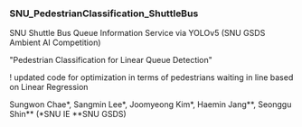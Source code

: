 ### SNU_PedestrianClassification_ShuttleBus
SNU Shuttle Bus Queue Information Service via YOLOv5 (SNU GSDS Ambient AI Competition)

"Pedestrian Classification for Linear Queue Detection"

! updated code for optimization in terms of pedestrians waiting in line based on Linear Regression

Sungwon Chae*, Sangmin Lee*, Joomyeong Kim*, Haemin Jang**, Seonggu Shin**
(*SNU IE **SNU GSDS)
